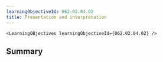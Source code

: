 ```yaml
---
learningObjectiveId: 062.02.04.02
title: Presentation and interpretation
---
```


```tsx eval
<LearningOBjectives learningObjectiveId={062.02.04.02} />
```

## Summary
